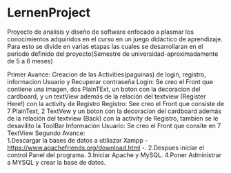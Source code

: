 # LernenProject
Proyecto de analisis y diseño de software enfocado a plasmar los conocimientos adquiridos en el curso en un juego didáctico de aprendizaje.
Para esto se divide en varias etapas las cuales se desarrollaran en el periodo definido del proyecto(Semestre de universidad-aproximadamente de 5 a 6 meses)

  Primer Avance: 
    Creacion de las Activities(paguinas) de login, registro, informacion Usuario y Recuperar contraseña 
      Login: Se creo el Front que contiene una imagen, dos PlainTExt, un boton con la decoracion del cardboard, y un textView además de la relación del textview (Register Here!) con la activity de Registro
      Registro: See creo el Front que consiste de 7 PlainText, 2 TextVew y un boton con la decoracion del cardboard además de la relación del textview (Back) con la activity de Registro, tambien se le desavilito la ToolBar
      Información Usuario: Se creo el Front que consite en 7 TextView
Segundo Avance:   
1.Descargar la bases de datos a utiliazar Xampp - https://www.apachefriends.org/download.html -.
  2.Despues iniciar el control Panel del programa. 
    3.Iniciar Apache y MySQL.
      4.Poner Administrar a MYSQL y crear la base de datos.
